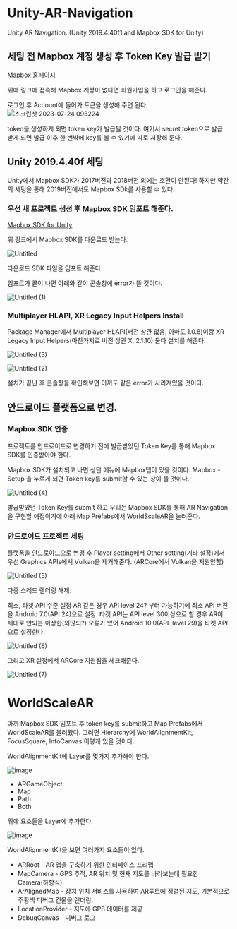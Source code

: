 # Unity-AR-Navigation
Unity AR Navigation. (Unity 2019.4.40f1 and Mapbox SDK for Unity)


## 세팅 전 Mapbox 계정 생성 후 Token Key 발급 받기
[Mapbox 홈페이지](https://www.mapbox.com) 

위에 링크에 접속해 Mapbox 계정이 없다면 회원가입을 하고 로그인을 해준다. 

로그인 후 Account에 들어가 토큰을 생성해 주면 된다. 
![스크린샷 2023-07-24 093224](https://github.com/devDevyne/Unity-AR-Navigation/assets/55376183/febe9a79-2298-4991-aa57-7fa3b49ef250)

token을 생성하게 되면 token key가 발급될 것이다.
여기서 secret token으로 발급 받게 되면 발급 이후 한 번밖에 key를 볼 수 있기에 
따로 저장해 둔다. 


## Unity 2019.4.40f 세팅
Unity에서 Mapbox SDK가 2017버전과 2018버전 외에는 호환이 안된다! 
하지만 약간의 세팅을 통해 2019버전에서도 Mapbox SDk를 사용할 수 있다. 


### 우선 새 프로젝트 생성 후 Mapbox SDK 임포트 해준다. 
[Mapbox SDK for Unity](https://www.mapbox.com/install/unity)

위 링크에서 Mapbox SDK를 다운로드 받는다. 

![Untitled](https://github.com/devDevyne/Unity-AR-Navigation/assets/55376183/c8a30071-19f8-4508-944a-3aa7b74b9ede)

다운로드 SDK 파일을 임포트 해준다. 

임포트가 끝이 나면 아래와 같이 콘솔창에 error가 뜰 것이다. 

![Untitled (1)](https://github.com/devDevyne/Unity-AR-Navigation/assets/55376183/b03179fd-d0c8-4cbf-9f1f-af0d2c980a65)


### Multiplayer HLAPI, XR Legacy Input Helpers Install 

Package Manager에서 Multiplayer HLAPI(버전 상관 없음, 아마도 1.0.8)이랑 
XR Legacy Input Helpers(마찬가지로 버전 상관 X, 2.1.10) 둘다 설치를 해준다. 

![Untitled (3)](https://github.com/devDevyne/Unity-AR-Navigation/assets/55376183/4e2cff71-1b61-4864-a55f-a26e638f5388)


![Untitled (2)](https://github.com/devDevyne/Unity-AR-Navigation/assets/55376183/7667b976-9ac6-4e5f-b47c-1b27feb42325)

설치가 끝난 후 콘솔창을 확인해보면 아까도 같은 error가 사라져있을 것이다. 


## 안드로이드 플랫폼으로 변경. 

### Mapbox SDK 인증  
프로젝트를 안드로이드로 변경하기 전에 
발급받았던 Token Key를 통해 Mapbox SDK를 인증받아야 한다. 

Mapbox SDK가 설치되고 나면 상단 메뉴에 Mapbox탭이 있을 것이다. 
Mapbox - Setup 을 누르게 되면 Token key를 submit할 수 있는 창이 뜰 것이다. 

![Untitled (4)](https://github.com/devDevyne/Unity-AR-Navigation/assets/55376183/591becc7-8040-4864-aa58-035ff743a410)

발급받았던 Token Key를 submit 하고 
우리는 Mapbox SDK를 통해 AR Navigation을 구현할 예정이기에
아래 Map Prefabs에서 WorldScaleAR을 눌러준다. 


### 안드로이드 프로젝트 세팅


플랫폼을 안드로이드으로 변경 후 Player setting에서 Other setting(기타 설정)에서 
우선 Graphics APIs에서 Vulkan을 제거해준다. (ARCore에서 Vulkan을 지원안함)

![Untitled (5)](https://github.com/devDevyne/Unity-AR-Navigation/assets/55376183/c4ebc7a4-e270-41bf-9722-9191ea3ea757)

다중 스레드 렌더링 해제. 

최소, 타겟 API 수준 설정
AR 같은 경우 API level 24? 부터 가능하기에 최소 API 버전을 Android 7.0(API 24)으로 설정. 
타켓 API는 API level 30이상으로 할 경우 AR이 제대로 안되는 이상한(외않되?) 오류가 있어
Android 10.0(APL level 29)을 타켓 API으로 설정한다. 

![Untitled (6)](https://github.com/devDevyne/Unity-AR-Navigation/assets/55376183/f39653f1-8363-4761-b674-71b7f19d27cd)

그리고 XR 설정에서 ARCore 지원됨을 체크해준다. 

![Untitled (7)](https://github.com/devDevyne/Unity-AR-Navigation/assets/55376183/22843884-a2ac-4bbd-938d-5db99db00cab)



# WorldScaleAR 

아까 Mapbox SDK 임포트 후 token key를 submit하고 Map Prefabs에서 WorldScaleAR를 불러왔다. 
그러면 Hierarchy에 WorldAlignmentKit, FocusSquare, InfoCanvas 이렇게 있을 것이다. 

WorldAlignmentKit에 Layer를 몇가지 추가해야 한다. 

![image](https://github.com/devDevyne/Unity-AR-Navigation/assets/55376183/e6584472-6e29-4ab1-861d-e30c8b8a8a10)

* ARGameObject
* Map
* Path
* Both

위에 요소들을 Layer에 추가한다. 

![image](https://github.com/devDevyne/Unity-AR-Navigation/assets/55376183/c1e0c631-8ed3-4e46-8907-b7b7f2286d1b)


WorldAlignmentKit을 보면 여러가지 요소들이 있다. 

* ARRoot - AR 앱을 구축하기 위한 인터페이스 프리펩
* MapCamera - GPS 추적, AR 위치 및 현재 지도를 바라보는데 필요한 Camera(하향식)
* ArAlignedMap - 장치 위치 서비스를 사용하여 AR루트에 정렬된 지도, 기본적으로 주황색 디버그 건물을 렌더링.
* LocationProvider - 지도에 GPS 데이터를 제공
* DebugCanvas - 디버그 로그




